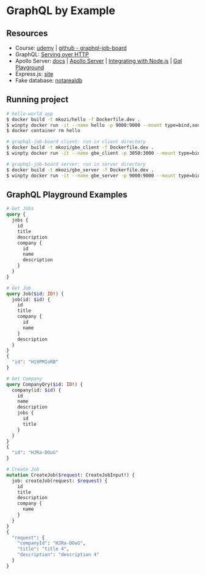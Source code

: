 # GraphQL by Example

## Resources

- Course: [udemy](https://www.udemy.com/course/graphql-by-example/) | [github - graphql-job-board](https://github.com/uptoskill/graphql-job-board)
- GraphQL: [Serving over HTTP](https://graphql.org/learn/serving-over-http/)
- Apollo Server: [docs](https://www.apollographql.com/docs/) | [Apollo Server](https://www.apollographql.com/docs/apollo-server/) | [Integrating with Node.js](https://www.apollographql.com/docs/apollo-server/integrations/middleware/) | [Gql Playground](https://www.apollographql.com/docs/apollo-server/testing/graphql-playground/)
- Express.js: [site](http://expressjs.com/)
- Fake database: [notarealdb](https://www.npmjs.com/package/notarealdb)

## Running project

```bash
# hello-world app
$ docker build -t mkozi/hello -f Dockerfile.dev .
$ winpty docker run -it --name hello -p 9000:9000 --mount type=bind,source="$(pwd)",target=/app mkozi/hello
$ docker container rm hello

# graphql-job-board client: run in client directory
$ docker build -t mkozi/gbe_client -f Dockerfile.dev .
$ winpty docker run -it --name gbe_client -p 3050:3000 --mount type=bind,source="$(pwd)",target=/app mkozi/gbe_client

# graphql-job-board server: run in server directory
$ docker build -t mkozi/gbe_server -f Dockerfile.dev .
$ winpty docker run -it --name gbe_server -p 9000:9000 --mount type=bind,source="$(pwd)",target=/app mkozi/gbe_server
```
## GraphQL Playground Examples
```graphql
# Get Jobs
query {
  jobs {
    id
    title
    description
    company {
      id
      name
      description
    }
  }
}

# Get Job
query Job($id: ID!) {
  job(id: $id) {
    id
    title
    company {
      id
      name
    }
    description
  }
}
{
  "id": "H19PMIoRB"
}

# Get Company
query CompanyQry($id: ID!) {
  company(id: $id) {
    id
    name
    description
    jobs {
      id
      title
    }
  }
}
{
  "id": "HJRa-DOuG"
}

# Create Job
mutation CreateJob($request: CreateJobInput!) {
  job: createJob(request: $request) {
    id
    title
    description
    company {
      name
    }
  }
}
{
  "request": {
    "companyId": "HJRa-DOuG",
    "title": "title 4",
    "description": "description 4"
  }
}
```